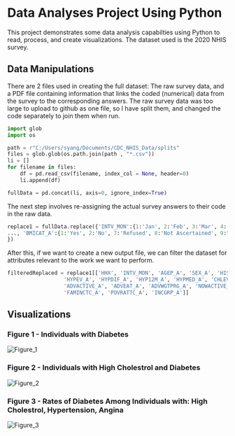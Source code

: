 # Data Analyses Project Using Python
This project demonstrates some data analysis capabilties using Python to read, process, and create visualizations. The dataset used is the 2020 NHIS survey.
## Data Manipulations
There are 2 files used in creating the full dataset: The raw survey data, and a PDF file containing information that links the coded (numerical) data from the survey to the corresponding answers.
The raw survey data was too large to upload to github as one file, so I have split them, and changed the code separately to join them when run.
```python
import glob
import os

path = r"C:/Users/syang/Documents/CDC_NHIS_Data/splits"
files = glob.glob(os.path.join(path , "*.csv"))
li = []
for filename in files:
	df = pd.read_csv(filename, index_col = None, header=0)
	li.append(df)

fullData = pd.concat(li, axis=0, ignore_index=True)
```
The next step involves re-assigning the actual survey answers to their code in the raw data.
```python
replace1 = fullData.replace({'INTV_MON':{1:'Jan', 2:'Feb', 3:'Mar', 4:'Apr', 5:'May', 6:'Jun', 7:'Jul', 8:'Aug', 9:'Sep', 10:'Oct', 11:'Nov', 12:'Dec'}, 
..., 'BMICAT_A':{1:'Yes', 2:'No', 7:'Refused', 8:'Not Ascertained', 9:"Don't Know"}
})
```
After this, if we want to create a new output file, we can filter the dataset for attributes relevant to the work we want to perform.
```python
filteredReplaced = replace1[['HHX', 'INTV_MON', 'AGEP_A', 'SEX_A', 'HISP_A', 'HISPALLP_A', 'HISDETP_A', 'RACEALLP_A', 'PHSTAT_A',
				  'HYPEV_A', 'HYPDIF_A', 'HYP12M_A', 'HYPMED_A', 'CHLEV_A', 'CHL12M_A', 'CHLMED_A', 'CHDEV_A', 'ANGEV_A', 'MIEV_A', 'STREV_A', 'PREDIB_A', 'GESDIB_A', 'DIBEV_A', 'DIBREL_A', 'PREGNOW_A', 'WEIGHTLBTC_A', 'BMICAT_A', 'DIBTYPE_A',
				  'ADVACTIVE_A', 'ADVEAT_A', 'ADVWGTPRG_A', 'NOWACTIVE_A', 'NOWEAT_A', 'NOWWGTPRG_A',
				  'FAMINCTC_A', 'POVRATTC_A', 'INCGRP_A']]
```
## Visualizations
### Figure 1 - Individuals with Diabetes
![Figure_1](https://user-images.githubusercontent.com/44685741/167742916-e393c70b-adcd-499e-a8f8-9e5c23326fa1.png)

### Figure 2 - Individuals with High Cholestrol and Diabetes
![Figure_2](https://user-images.githubusercontent.com/44685741/167742970-ef18d46b-f687-4768-bde2-52c1de47696a.png)

### Figure 3 - Rates of Diabetes Among Individuals with: High Cholestrol, Hypertension, Angina
![Figure_3](https://user-images.githubusercontent.com/44685741/167743024-c3e86194-1125-426b-b0f0-9a57ca56a0d4.png)
